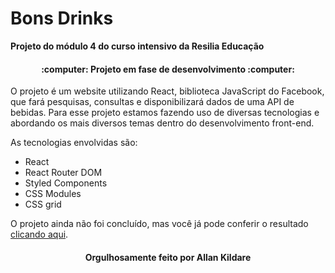 # Bons Drinks
**Projeto do módulo 4 do curso intensivo da Resilia Educação**

<h4 align="center">:computer: Projeto em fase de desenvolvimento :computer:</h4>

O projeto é um website utilizando React, biblioteca JavaScript do Facebook, que fará pesquisas, consultas e disponibilizará dados de uma API de bebidas.
Para esse projeto estamos fazendo uso de diversas tecnologias e abordando os mais diversos temas dentro do desenvolvimento front-end.

As tecnologias envolvidas são:
- React
- React Router DOM
- Styled Components
- CSS Modules
- CSS grid

O projeto ainda não foi concluído, mas você já pode conferir o resultado [clicando aqui](https://bons-drinks.vercel.app/).
  
  <h4 align="center">Orgulhosamente feito por Allan Kildare</h4>
